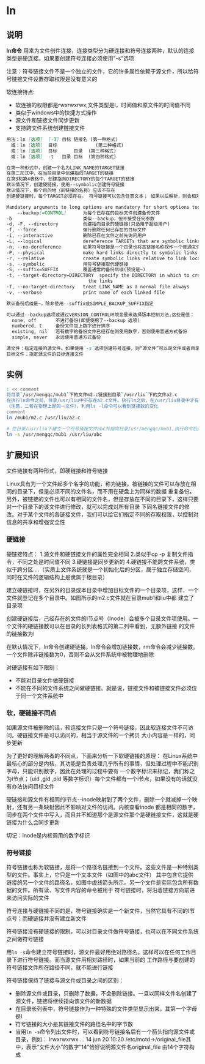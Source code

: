 # **ln**

## 说明

**ln命令** 用来为文件创件连接，连接类型分为硬连接和符号连接两种，默认的连接类型是硬连接。如果要创建符号连接必须使用"-s"选项

注意：符号链接文件不是一个独立的文件，它的许多属性依赖于源文件，所以给符号链接文件设置存取权限是没有意义的

软连接特点:

* 软连接的权限都是rwxrwxrwx,文件类型是l，时间值和原文件的时间值不同
* 类似于windows中的快捷方式操作
* 源文件和链接文件同步更新
* 支持跨文件系统创建链接文件

```markdown
用法：ln [选项]  [-T] 目标 链接名	(第一种格式)
　或：ln [选项]  目标		        (第二种格式)
　或：ln [选项]  目标      目录	(第三种格式)
　或：ln [选项]  -t   目录 目标	(第四种格式)

在第一种形式中，创建一个名为LINK_NAME的TARGET链接
在第二形式中，在当前目录中创建指向TARGET的链接
在第3和第4表格中，创建指向DIRECTORY的每个TARGET的链接
默认情况下，创建硬链接，使用--symbolic创建符号链接
默认情况下，每个目的地（新链接的名称）应该不存在
创建硬链接时，每个TARGET必须存在。 符号链接可以包含任意文本； 如果以后解析，则会相对于其父目录解释相对链接

Mandatory arguments to long options are mandatory for short options too.
    --backup[=CONTROL]      为每个已存在的目标文件创建备份文件
-b                          类似--backup，但不接受任何参数
-d, -F, --directory         创建指向目录的硬链接(只适用于超级用户)
-f, --force                 强行删除任何已存在的目标文件
-i, --interactive           删除已存在文件之前先询问用户
-L, --logical               dereference TARGETs that are symbolic links
-n, --no-dereference        如果符号链接是一个目录也将其链接名称视作一个普通文件
-P, --physical              make hard links directly to symbolic links
-r, --relative              create symbolic links relative to link location
-s, --symbolic              用符号链接取代硬链接
-S, --suffix=SUFFIX         覆盖通常的备份后缀(预设是~)
-t, --target-directory=DIRECTORY  specify the DIRECTORY in which to create
                              the links
-T, --no-target-directory   treat LINK_NAME as a normal file always
-v, --verbose               print name of each linked file

默认备份后缀是~，除非使用--suffix或SIMPLE_BACKUP_SUFFIX指定

可以通过--backup选项或通过VERSION_CONTROL环境变量来选择版本控制方法,这些是值：
  none, off       不进行备份(即使使用了--backup 选项)
  numbered, t     备份文件加上数字进行排序
  existing, nil   若有数字的备份文件已经存在则使用数字，否则使用普通方式备份
  simple, never   永远使用普通方式备份

源文件：指定连接的源文件。如果使用`-s`选项创建符号连接，则“源文件”可以是文件或者目录。创建硬连接时，则“源文件”参数只能是文件
目标文件：指定源文件的目标连接文件
```

## 实例

```bash
: << comment
将目录`/usr/mengqc/mub1`下的文件m2.c链接到目录`/usr/liu`下的文件a2.c
在执行ln命令之前，目录/usr/liu中不存在a2.c文件。执行ln之后，在/usr/liu目录中才有a2.c，表明m2.c和a2.c链接起来
（注意，二者在物理上是同一文件），利用ls -l命令可以看到链接数的变化
comment
ln /mub1/m2.c /usr/liu/a2.c

# 在目录/usr/liu下建立一个符号链接文件abc并指向目录/usr/mengqc/mub1,执行命令后/usr/mengqc/mub1代表的路径将存放在/usr/liu/abc文件中
ln -s /usr/mengqc/mub1 /usr/liu/abc

```

## 扩展知识

文件链接有两种形式，即硬链接和符号链接

Linux具有为一个文件起多个名字的功能，称为链接。被链接的文件可以存放在相同的目录下，但是必须不同的文件名，而不用在硬盘上为同样的数据
重复备份。另外，被链接的文件也可以有相同的文件名，但是存放在不同的目录下，这样只要对一个目录下的该文件进行修改，就可以完成对所有目录
下同名链接文件的修改。对于某个文件的各链接文件，我们可以给它们指定不同的存取权限，以控制对信息的共享和增强安全性

### 硬链接

硬链接特点：
1.源文件和硬链接文件的属性完全相同
2.类似于cp -p 复制文件指令，不同之处是时间值不同
3.硬链接是同步更新的
4.硬链接不能跨文件系统，类似于跨分区....（实质上文件系统就是一个初始化后的分区，属于独立存储空间，同时在文件的逻辑结构上是隶属于根目录）

建立硬链接时，在另外的目录或本目录中增加目标文件的一个目录项，这样，一个文件就登记在多个目录中。如图所示的m2.c文件就在目录mub1和liu中都
建立了目录项

创建硬链接后，己经存在的文件的I节点号（Inode）会被多个目录文件项使用。一个文件的硬链接数可以在目录的长列表格式的第二列中看到，无额外链接
的文件的链接数为l

在默认情况下，ln命令创建硬链接。ln命令会增加链接数，rm命令会减少链接数。一个文件除非链接数为0，否则不会从文件系统中被物理地删除

对硬链接有如下限制：

* 不能对目录文件做硬链接
* 不能在不同的文件系统之间做硬链接。就是说，链接文件和被链接文件必须位于同一个文件系统中

### 软，硬链接不同点

如果源文件被删除的话，软连接文件只是一个符号链接，因此软连接文件不可访问。硬链接文件是可以访问的，相当于源文件的一个拷贝
大小内容是一样的，同步更新

为了更好的理解两者的不同点，下面来分析一下软硬链接的原理：
在Linux系统中最核心的部分是内核，其功能是负责处理几乎所有的事情，但处理过程中不能识别字母，只能识别数字，因此在处理的过程中要有
一个数字标识来标记，我们称之为i节点；（uid ,gid ,pid 等数字标识）每个文件都有一个i节点，如果没有的话就没有办法访问目标文件

硬链接和源文件有相同的i节点--inode映射到了两个文件，删除一个就减掉一个映射，还有另一条映射因此不影响对文件的访问。内核查看inode
都是相同的数字，同步在两个文件中写入，而且并不知道那个是源文件那个是硬链接文件，这就是硬链接为什么会同步更新

切记：inode是内核调用的数字标识

### 符号链接

符号链接也称为软链接，是将一个路径名链接到一个文件。这些文件是一种特别类型的文件。事实上，它只是一个文本文件（如图中的abc文件）
其中包含它提供链接的另一个文件的路径名，如图中虚线箭头所示。另一个文件是实际包含所有数据的文件。所有读、写文件内容的命令被用于
符号链接时，将沿着链接方向前进来访问实际的文件

符号连接与硬链接不同的是，符号链接确实是一个新文件，当然它具有不同的I节点号；而硬链接并没有建立新文件

符号链接没有硬链接的限制，可以对目录文件做符号链接，也可以在不同文件系统之间做符号链接

用`ln -s`命令建立符号链接时，源文件最好用绝对路径名。这样可以在任何工作目录下进行符号链接。而当源文件用相对路径时，如果当前的
工作路径与要创建的符号链接文件所在路径不同，就不能进行链接

符号链接保持了链接与源文件或目录之间的区别：

* 删除源文件或目录，只删除了数据，不会删除链接。一旦以同样文件名创建了源文件，链接将继续指向该文件的新数据
* 在目录长列表中，符号链接作为一种特殊的文件类型显示出来，其第一个字母是l
* 符号链接的大小是其链接文件的路径名中的字节数
* 当用`ln -s`命令列出文件时，可以看到符号链接名后有一个箭头指向源文件或目录，例如：
    lrwxrwxrwx … 14 jun 20 10:20 /etc/motd->/original_file其中，表示“文件大小”的数字“14”恰好说明源文件名original_file
    由14个字符构成

